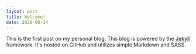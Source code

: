 ```yaml
---
layout: post
title: Welcome!
date: 2020-08-14
---
```


This is the first post on my personal blog. This blog is powered by the [Jekyll](https://github.com/barryclark/jekyll-now) framework. It's hosted on GitHub and utilizes simple Markdown and SASS.
